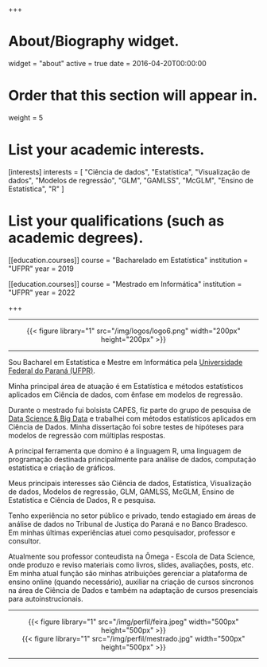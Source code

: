 +++
# About/Biography widget.
widget = "about"
active = true
date = 2016-04-20T00:00:00

# Order that this section will appear in.
weight = 5

# List your academic interests.
[interests]
  interests = [
    "Ciência de dados",
    "Estatística",
    "Visualização de dados",
    "Modelos de regressão",
    "GLM",
    "GAMLSS",
    "McGLM",
    "Ensino de Estatística",
    "R"
  ]

# List your qualifications (such as academic degrees).
[[education.courses]]
  course = "Bacharelado em Estatística"
  institution = "UFPR"
  year = 2019

[[education.courses]]
  course = "Mestrado em Informática"
  institution = "UFPR"
  year =  2022
  
+++

---

<center>
{{< figure library="1" src="/img/logos/logo6.png" width="200px" height="200px" >}}
</center>

---

Sou Bacharel em Estatística e Mestre em Informática pela [Universidade Federal do Paraná (UFPR)](http://www.ufpr.br/portalufpr/).

Minha principal área de atuação é em Estatística e métodos estatísticos aplicados em Ciência de dados, com ênfase em modelos de regressão.

Durante o mestrado fui bolsista CAPES, fiz parte do grupo de pesquisa de [Data Science & Big Data](https://web.inf.ufpr.br/dsbd/) e trabalhei com métodos estatísticos aplicados em Ciência de Dados. Minha dissertação foi sobre testes de hipóteses para modelos de regressão com múltiplas respostas.

A principal ferramenta que domino é a linguagem R, uma linguagem de programação destinada principalmente para análise de dados, computação estatística e criação de gráficos.

Meus principais interesses são Ciência de dados, Estatística, Visualização de dados, Modelos de regressão, GLM, GAMLSS, McGLM, Ensino de Estatística e Ciência de Dados, R e pesquisa.

Tenho experiência no setor público e privado, tendo estagiado em áreas de análise de dados no Tribunal de Justiça do Paraná e no Banco Bradesco. Em minhas últimas experiências atuei como pesquisador, professor e consultor. 

Atualmente sou professor conteudista na Ômega - Escola de Data Science, onde produzo e reviso materiais como livros, slides, avaliações, posts, etc. Em minha atual função são minhas atribuições gerenciar a plataforma de ensino online (quando necessário), auxiliar na criação de cursos síncronos na área de Ciência de Dados e também na adaptação de cursos presenciais para autoinstrucionais.

---

<center>
{{< figure library="1" src="/img/perfil/feira.jpeg" width="500px" height="500px" >}}
</center>

<center>
{{< figure library="1" src="/img/perfil/mestrado.jpg" width="500px" height="500px" >}}
</center>

---
